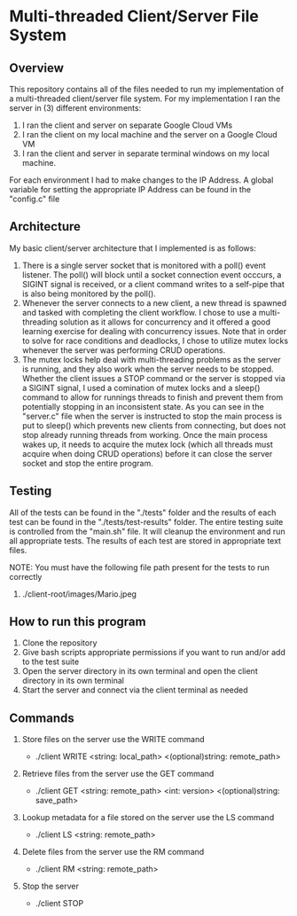 # Multi-threaded Client/Server File System

## Overview
This repository contains all of the files needed to run my implementation of a multi-threaded client/server file system. For my implementation I ran the server in (3) different environments:
1. I ran the client and server on separate Google Cloud VMs
2. I ran the client on my local machine and the server on a Google Cloud VM
3. I ran the client and server in separate terminal windows on my local machine.

For each environment I had to make changes to the IP Address. A global variable for setting the appropriate IP Address can be found in the "config.c" file

## Architecture
My basic client/server architecture that I implemented is as follows:
1. There is a single server socket that is monitored with a poll() event listener. The poll() will block until a socket connection event occcurs, a SIGINT signal is received, or a client command writes to a self-pipe that is also being monitored by the poll().
2. Whenever the server connects to a new client, a new thread is spawned and tasked with completing the client workflow. I chose to use a multi-threading solution as it allows for concurrency and it offered a good learning exercise for dealing with concurrency issues. Note that in order to solve for race conditions and deadlocks, I chose to utilize mutex locks whenever the server was performing CRUD operations.
4. The mutex locks help deal with multi-threading problems as the server is running, and they also work when the server needs to be stopped. Whether the client issues a STOP command or the server is stopped via a SIGINT signal, I used a comination of mutex locks and a sleep() command to allow for runnings threads to finish and prevent them from potentially stopping in an inconsistent state. As you can see in the "server.c" file when the server is instructed to stop the main process is put to sleep() which prevents new clients from connecting, but does not stop already running threads from working. Once the main process wakes up, it needs to acquire the mutex lock (which all threads must acquire when doing CRUD operations) before it can close the server socket and stop the entire program.

## Testing
All of the tests can be found in the "./tests" folder and the results of each test can be found in the "./tests/test-results" folder. The entire testing suite is controlled from the "main.sh" file. It will cleanup the environment and run all appropriate tests. The results of each test are stored in appropriate text files.

NOTE: You must have the following file path present for the tests to run correctly
1. ./client-root/images/Mario.jpeg

## How to run this program
1. Clone the repository
2. Give bash scripts appropriate permissions if you want to run and/or add to the test suite
3. Open the server directory in its own terminal and open the client directory in its own terminal
4. Start the server and connect via the client terminal as needed

## Commands
1. Store files on the server use the WRITE command
     - ./client WRITE <string: local_path> <(optional)string: remote_path>

2. Retrieve files from the server use the GET command
    - ./client GET <string: remote_path> <int: version> <(optional)string: save_path>

3. Lookup metadata for a file stored on the server use the LS command
    - ./client LS <string: remote_path>

4. Delete files from the server use the RM command
    - ./client RM <string: remote_path>

5. Stop the server
    - ./client STOP
